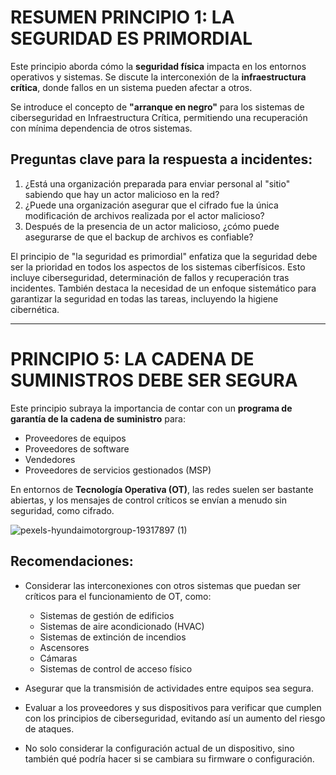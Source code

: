 # RESUMEN PRINCIPIO 1: LA SEGURIDAD ES PRIMORDIAL

Este principio aborda cómo la **seguridad física** impacta en los entornos operativos y sistemas. Se discute la interconexión de la **infraestructura crítica**, donde fallos en un sistema pueden afectar a otros. 

Se introduce el concepto de **"arranque en negro"** para los sistemas de ciberseguridad en Infraestructura Crítica, permitiendo una recuperación con mínima dependencia de otros sistemas.

## Preguntas clave para la respuesta a incidentes:

1. ¿Está una organización preparada para enviar personal al "sitio" sabiendo que hay un actor malicioso en la red?
2. ¿Puede una organización asegurar que el cifrado fue la única modificación de archivos realizada por el actor malicioso?
3. Después de la presencia de un actor malicioso, ¿cómo puede asegurarse de que el backup de archivos es confiable?

El principio de "la seguridad es primordial" enfatiza que la seguridad debe ser la prioridad en todos los aspectos de los sistemas ciberfísicos. Esto incluye ciberseguridad, determinación de fallos y recuperación tras incidentes. También destaca la necesidad de un enfoque sistemático para garantizar la seguridad en todas las tareas, incluyendo la higiene cibernética.

---

# PRINCIPIO 5: LA CADENA DE SUMINISTROS DEBE SER SEGURA

Este principio subraya la importancia de contar con un **programa de garantía de la cadena de suministro** para:

- Proveedores de equipos
- Proveedores de software
- Vendedores
- Proveedores de servicios gestionados (MSP)

En entornos de **Tecnología Operativa (OT)**, las redes suelen ser bastante abiertas, y los mensajes de control críticos se envían a menudo sin seguridad, como cifrado.

![pexels-hyundaimotorgroup-19317897 (1)](https://github.com/user-attachments/assets/2d36801a-35a0-4f14-be2b-45e9f7d65ad4)



## Recomendaciones:

- Considerar las interconexiones con otros sistemas que puedan ser críticos para el funcionamiento de OT, como:
  - Sistemas de gestión de edificios
  - Sistemas de aire acondicionado (HVAC)
  - Sistemas de extinción de incendios
  - Ascensores
  - Cámaras
  - Sistemas de control de acceso físico

- Asegurar que la transmisión de actividades entre equipos sea segura.
- Evaluar a los proveedores y sus dispositivos para verificar que cumplen con los principios de ciberseguridad, evitando así un aumento del riesgo de ataques.
- No solo considerar la configuración actual de un dispositivo, sino también qué podría hacer si se cambiara su firmware o configuración.
